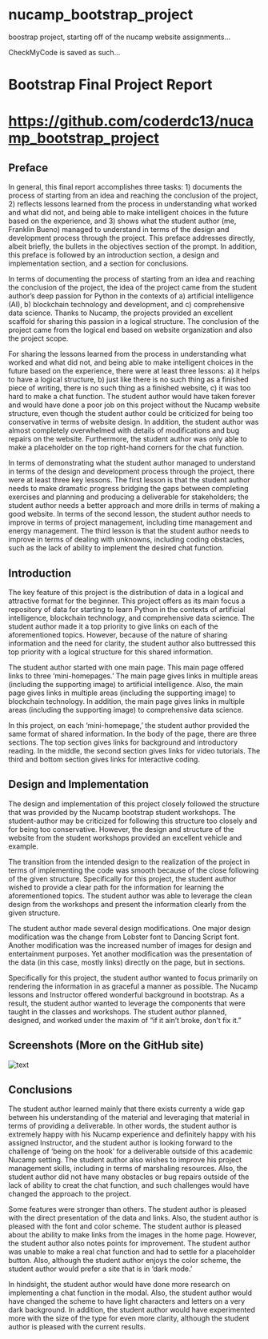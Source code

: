 # nucamp_bootstrap_project
boostrap project, starting off of the nucamp website assignments...



CheckMyCode is saved as such...

 <script>
        CheckMyCode = {
            'key': 'dKS3sdf9Ab',
            'courseid': 'boot.nucamp',
            'author': 'Franklin Bueno',
            'assignment': 'final'
        }
    </script>







# Bootstrap Final Project Report
# https://github.com/coderdc13/nucamp_bootstrap_project  

## Preface
In general, this final report accomplishes three tasks: 1) documents the process of starting from an idea and reaching the conclusion of the project, 2) reflects lessons learned from the process in understanding what worked and what did not, and being able to make intelligent choices in the future based on the experience, and 3) shows what the student author (me, Franklin Bueno) managed to understand in terms of the design and development process through the project. This preface addresses directly, albeit briefly, the bullets in the objectives section of the prompt. In addition, this preface is followed by an introduction section, a design and implementation section, and a section for conclusions.

In terms of documenting the process of starting from an idea and reaching the conclusion of the project, the idea of the project came from the student author’s deep passion for Python in the contexts of a) artificial intelligence (AI), b) blockchain technology and development, and c) comprehensive data science. Thanks to Nucamp, the projects provided an excellent scaffold for sharing this passion in a logical structure. The conclusion of the project came from the logical end based on website organization and also the project scope.

For sharing the lessons learned from the process in understanding what worked and what did not, and being able to make intelligent choices in the future based on the experience, there were at least three lessons: a) it helps to have a logical structure, b) just like there is no such thing as a finished piece of writing, there is no such thing as a finished website, c) it was too hard to make a chat function. The student author would have taken forever and would have done a poor job on this project without the Nucamp website structure, even though the student author could be criticized for being too conservative in terms of website design. In addition, the student author was almost completely overwhelmed with details of modifications and bug repairs on the website. Furthermore, the student author was only able to make a placeholder on the top right-hand corners for the chat function.

In terms of demonstrating what the student author managed to understand in terms of the design and development process through the project, there were at least three key lessons. The first lesson is that the student author needs to make dramatic progress bridging the gaps between completing exercises and planning and producing a deliverable for stakeholders; the student author needs a better approach and more drills in terms of making a good website. In terms of the second lesson, the student author needs to improve in terms of project management, including time management and energy management. The third lesson is that the student author needs to improve in terms of dealing with unknowns, including coding obstacles, such as the lack of ability to implement the desired chat function.


## Introduction
The key feature of this project is the distribution of data in a logical and attractive format for the beginner. This project offers as its main focus a repository of data for starting to learn Python in the contexts of artificial intelligence, blockchain technology, and comprehensive data science. The student author made it a top priority to give links on each of the aforementioned topics. However, because of the nature of sharing information and the need for clarity, the student author also buttressed this top priority with a logical structure for this shared information. 

The student author started with one main page. This main page offered links to three ‘mini-homepages.’ The main page gives links in multiple areas (including the supporting image) to artificial intelligence. Also, the main page gives links in multiple areas (including the supporting image) to blockchain technology. In addition, the main page gives links in multiple areas (including the supporting image) to comprehensive data science. 

In this project, on each ‘mini-homepage,’ the student author provided the same format of shared information. In the body of the page, there are three sections. The top section gives links for background and introductory reading. In the middle, the second section gives links for video tutorials. The third and bottom section gives links for interactive coding.


## Design and Implementation
The design and implementation of this project closely followed the structure that was provided by the Nucamp bootstrap student workshops. The student-author may be criticized for following this structure too closely and for being too conservative. However, the design and structure of the website from the student workshops provided an excellent vehicle and example.

The transition from the intended design to the realization of the project in terms of implementing the code was smooth because of the close following of the given structure. Specifically for this project, the student author wished to provide a clear path for the information for learning the aforementioned topics. The student author was able to leverage the clean design from the workshops and present the information clearly from the given structure.

The student author made several design modifications. One major design modification was the change from Lobster font to Dancing Script font. Another modification was the increased number of images for design and entertainment purposes. Yet another modification was the presentation of the data (in this case, mostly links) directly on the page, but in sections.

Specifically for this project, the student author wanted to focus primarily on rendering the information in as graceful a manner as possible. The Nucamp lessons and Instructor offered wonderful background in bootstrap. As a result, the student author wanted to leverage the components that were taught in the classes and workshops. The student author planned, designed, and worked under the maxim of “if it ain’t broke, don’t fix it.” 


## Screenshots (More on the GitHub site)






![text](/Screenshots/Screenshot%20(2168).png)












































## Conclusions
The student author learned mainly that there exists currenty a wide gap between his understanding of the material and leveraging that material in terms of providing a deliverable. In other words, the student author is extremely happy with his Nucamp experience and definitely happy with his assigned Instructor, and the student author is looking forward to the challenge of ‘being on the hook’ for a deliverable outside of this academic Nucamp setting. The student author also wishes to improve his project management skills, including in terms of marshaling resources. Also, the student author did not have many obstacles or bug repairs outside of the lack of ability to creat the chat function, and such challenges would have changed the approach to the project.

Some features were stronger than others. The student author is pleased with the direct presentation of the data and links. Also, the student author is pleased with the font and color scheme. The student author is pleased about the ability to make links from the images in the home page. However, the student author also notes points for improvement. The student author was unable to make a real chat function and had to settle for a placeholder button. Also, although the student author enjoys the color scheme, the student author would prefer a site that is in ‘dark mode.’ 

In hindsight, the student author would have done more research on implementing a chat function in the modal. Also, the student author would have changed the scheme to have light characters and letters on a very dark background. In addition, the student author would have experimented more with the size of the type for even more clarity, although the student author is pleased with the current results.







